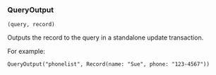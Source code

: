 ### QueryOutput

``` suneido
(query, record)
```

Outputs the record to the query in a standalone update transaction.

For example:

``` suneido
QueryOutput("phonelist", Record(name: "Sue", phone: "123-4567"))
```